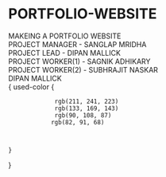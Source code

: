 # PORTFOLIO-WEBSITE
MAKEING A PORTFOLIO WEBSITE </br>
PROJECT MANAGER - SANGLAP MRIDHA </br>
PROJECT LEAD - DIPAN MALLICK </br>
PROJECT WORKER(1) - SAGNIK ADHIKARY </br>
PROJECT WORKER(2) - SUBHRAJIT NASKAR </br>
DIPAN MALLICK</br>
{
    used-color {
            
            
                 rgb(211, 241, 223)
                 rgb(133, 169, 143)
            	 rgb(90, 108, 87)
                rgb(82, 91, 68)


        	
    }

}



